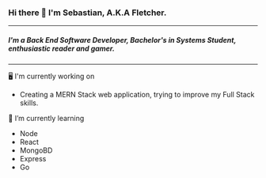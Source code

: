 ### Hi there 👋 I'm Sebastian, A.K.A Fletcher. 

---

##### I'm a Back End Software Developer, Bachelor's in Systems Student, enthusiastic reader and gamer.

---

🖥️ I'm currently working on
- Creating a MERN Stack web application, trying to improve my Full Stack skills. 


🌱 I’m currently learning
- Node
- React
- MongoBD
- Express
- Go



<!--
**SebastianFletcher/SebastianFletcher** is a ✨ _special_ ✨ repository because its `README.md` (this file) appears on your GitHub profile.

Here are some ideas to get you started:

- 🔭 I’m currently working on ...
- 🌱 I’m currently learning ...
- 👯 I’m looking to collaborate on ...
- 🤔 I’m looking for help with ...
- 💬 Ask me about ...
- 📫 How to reach me: ...
- 😄 Pronouns: ...
- ⚡ Fun fact: ...
-->
